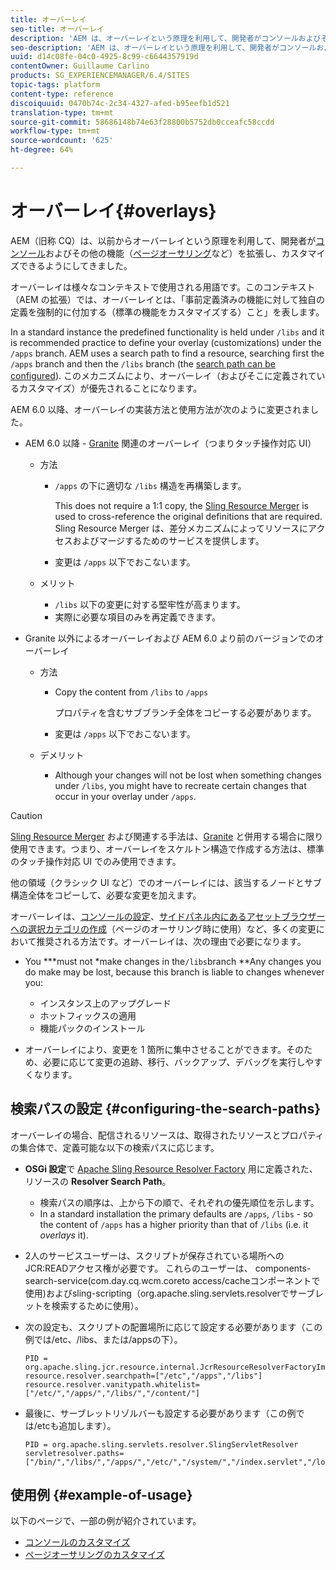 ```yaml
---
title: オーバーレイ
seo-title: オーバーレイ
description: 'AEM は、オーバーレイという原理を利用して、開発者がコンソールおよびその他の機能を拡張し、カスタマイズできるようにします '
seo-description: 'AEM は、オーバーレイという原理を利用して、開発者がコンソールおよびその他の機能を拡張し、カスタマイズできるようにします '
uuid: d14c08fe-04c0-4925-8c99-c6644357919d
contentOwner: Guillaume Carlino
products: SG_EXPERIENCEMANAGER/6.4/SITES
topic-tags: platform
content-type: reference
discoiquuid: 0470b74c-2c34-4327-afed-b95eefb1d521
translation-type: tm+mt
source-git-commit: 58686148b74e63f28800b5752db0cceafc58ccdd
workflow-type: tm+mt
source-wordcount: '625'
ht-degree: 64%

---
```



# オーバーレイ{#overlays}

AEM（旧称 CQ）は、以前からオーバーレイという原理を利用して、開発者が[コンソール](/help/sites-developing/customizing-consoles-touch.md)およびその他の機能（[ページオーサリング](/help/sites-developing/customizing-page-authoring-touch.md)など）を拡張し、カスタマイズできるようにしてきました。

オーバーレイは様々なコンテキストで使用される用語です。このコンテキスト（AEM の拡張）では、オーバーレイとは、「事前定義済みの機能に対して独自の定義を強制的に付加する（標準の機能をカスタマイズする）こと」を表します。

In a standard instance the predefined functionality is held under `/libs` and it is recommended practice to define your overlay (customizations) under the `/apps` branch. AEM uses a search path to find a resource, searching first the `/apps` branch and then the `/libs` branch (the [search path can be configured](#configuring-the-search-paths)). このメカニズムにより、オーバーレイ（およびそこに定義されているカスタマイズ）が優先されることになります。

AEM 6.0 以降、オーバーレイの実装方法と使用方法が次のように変更されました。

* AEM 6.0 以降 - [Granite](https://helpx.adobe.com/jp/experience-manager/6-4/sites/developing/using/reference-materials/granite-ui/api/index.html) 関連のオーバーレイ（つまりタッチ操作対応 UI）

   * 方法

      * `/apps` の下に適切な `/libs` 構造を再構築します。

         This does not require a 1:1 copy, the [Sling Resource Merger](/help/sites-developing/sling-resource-merger.md) is used to cross-reference the original definitions that are required. Sling Resource Merger は、差分メカニズムによってリソースにアクセスおよびマージするためのサービスを提供します。

      * 変更は `/apps` 以下でおこないます。
   * メリット

      * `/libs` 以下の変更に対する堅牢性が高まります。
      * 実際に必要な項目のみを再定義できます。


* Granite 以外によるオーバーレイおよび AEM 6.0 より前のバージョンでのオーバーレイ

   * 方法

      * Copy the content from `/libs` to `/apps`

         プロパティを含むサブブランチ全体をコピーする必要があります。

      * 変更は `/apps` 以下でおこないます。
   * デメリット

      * Although your changes will not be lost when something changes under `/libs`, you might have to recreate certain changes that occur in your overlay under `/apps`.


>[!CAUTION]
>
>[Sling Resource Merger](/help/sites-developing/sling-resource-merger.md) および関連する手法は、[Granite](https://helpx.adobe.com/jp/experience-manager/6-4/sites/developing/using/reference-materials/granite-ui/api/index.html) と併用する場合に限り使用できます。つまり、オーバーレイをスケルトン構造で作成する方法は、標準のタッチ操作対応 UI でのみ使用できます。
>
>他の領域（クラシック UI など）でのオーバーレイには、該当するノードとサブ構造全体をコピーして、必要な変更を加えます。

オーバーレイは、[コンソールの設定](/help/sites-developing/customizing-consoles-touch.md#create-a-custom-console)、[サイドパネル内にあるアセットブラウザーへの選択カテゴリの作成](/help/sites-developing/customizing-page-authoring-touch.md#add-new-selection-category-to-asset-browser)（ページのオーサリング時に使用）など、多くの変更において推奨される方法です。オーバーレイは、次の理由で必要になります。

* You ***must not *make changes in the`/libs`branch **Any changes you do make may be lost, because this branch is liable to changes whenever you:

   * インスタンス上のアップグレード
   * ホットフィックスの適用
   * 機能パックのインストール

* オーバーレイにより、変更を 1 箇所に集中させることができます。そのため、必要に応じて変更の追跡、移行、バックアップ、デバッグを実行しやすくなります。

## 検索パスの設定 {#configuring-the-search-paths}

オーバーレイの場合、配信されるリソースは、取得されたリソースとプロパティの集合体で、定義可能な以下の検索パスに応じます。

* **OSGi 設定**&#x200B;で [Apache Sling Resource Resolver Factory](/help/sites-deploying/configuring-osgi.md) 用に定義された、リソースの **Resolver Search Path**。

   * 検索パスの順序は、上から下の順で、それぞれの優先順位を示します。
   * In a standard installation the primary defaults are `/apps`, `/libs` - so the content of `/apps` has a higher priority than that of `/libs` (i.e. it *overlays* it).

* 2人のサービスユーザーは、スクリプトが保存されている場所へのJCR:READアクセス権が必要です。 これらのユーザーは、 components-search-service(com.day.cq.wcm.coreto access/cacheコンポーネントで使用)およびsling-scripting（org.apache.sling.servlets.resolverでサーブレットを検索するために使用）。
* 次の設定も、スクリプトの配置場所に応じて設定する必要があります（この例では/etc、/libs、または/appsの下）。

   ```
   PID = org.apache.sling.jcr.resource.internal.JcrResourceResolverFactoryImpl
   resource.resolver.searchpath=["/etc","/apps","/libs"]
   resource.resolver.vanitypath.whitelist=["/etc/","/apps/","/libs/","/content/"]
   ```

* 最後に、サーブレットリゾルバーも設定する必要があります（この例では/etcも追加します）。

   ```
   PID = org.apache.sling.servlets.resolver.SlingServletResolver  
   servletresolver.paths=["/bin/","/libs/","/apps/","/etc/","/system/","/index.servlet","/login.servlet","/services/"]
   ```

## 使用例 {#example-of-usage}

以下のページで、一部の例が紹介されています。

* [コンソールのカスタマイズ](/help/sites-developing/customizing-consoles-touch.md)
* [ページオーサリングのカスタマイズ](/help/sites-developing/customizing-page-authoring-touch.md)

